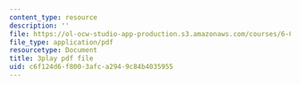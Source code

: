 ```yaml
---
content_type: resource
description: ''
file: https://ol-ocw-studio-app-production.s3.amazonaws.com/courses/6-003-signals-and-systems-fall-2011/c6f124d6f8003afca2949c84b4035955_4PlHFcfB8DA.pdf
file_type: application/pdf
resourcetype: Document
title: 3play pdf file
uid: c6f124d6-f800-3afc-a294-9c84b4035955
---
```

